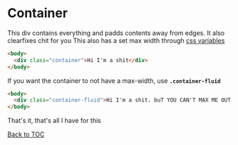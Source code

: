 # Container

This div contains everything and padds contents away from edges. It also clearfixes chit for you This also has a set max width through [css variables](../setup/customize.md)

```html
<body>
  <div class="container">Hi I'm a shit</div>
</body>
```

If you want the container to not have a max-width, use **`.container-fluid`**

```html
<body>
  <div class="container-fluid">Hi I'm a shit. buT YOU CAN'T MAX ME OUT HAHAHAHAHAH</div>
</body>
```

That's it, that's all I have for this

[Back to TOC](../../../readme.md)
